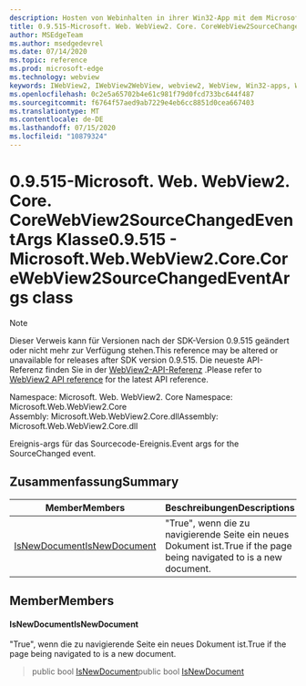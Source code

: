 ```yaml
---
description: Hosten von Webinhalten in ihrer Win32-App mit dem Microsoft Edge WebView2-Steuerelement
title: 0.9.515-Microsoft. Web. WebView2. Core. CoreWebView2SourceChangedEventArgs
author: MSEdgeTeam
ms.author: msedgedevrel
ms.date: 07/14/2020
ms.topic: reference
ms.prod: microsoft-edge
ms.technology: webview
keywords: IWebView2, IWebView2WebView, webview2, WebView, Win32-apps, Win32, Edge, ICoreWebView2, ICoreWebView2Controller, Browser-Steuerelement, Edge-HTML
ms.openlocfilehash: 0c2e5a65702b4e61c981f79d0fcd733bc644f487
ms.sourcegitcommit: f6764f57aed9ab7229e4eb6cc8851d0cea667403
ms.translationtype: MT
ms.contentlocale: de-DE
ms.lasthandoff: 07/15/2020
ms.locfileid: "10879324"
---
```

# <span data-ttu-id="f1fc0-104">0.9.515-Microsoft. Web. WebView2. Core. CoreWebView2SourceChangedEventArgs Klasse</span><span class="sxs-lookup"><span data-stu-id="f1fc0-104">0.9.515 - Microsoft.Web.WebView2.Core.CoreWebView2SourceChangedEventArgs class</span></span> 

> [!NOTE]
> <span data-ttu-id="f1fc0-105">Dieser Verweis kann für Versionen nach der SDK-Version 0.9.515 geändert oder nicht mehr zur Verfügung stehen.</span><span class="sxs-lookup"><span data-stu-id="f1fc0-105">This reference may be altered or unavailable for releases after SDK version 0.9.515.</span></span> <span data-ttu-id="f1fc0-106">Die neueste API-Referenz finden Sie in der [WebView2-API-Referenz](../../../webview2-api-reference.md) .</span><span class="sxs-lookup"><span data-stu-id="f1fc0-106">Please refer to [WebView2 API reference](../../../webview2-api-reference.md) for the latest API reference.</span></span>

<span data-ttu-id="f1fc0-107">Namespace: Microsoft. Web. WebView2. Core </span><span class="sxs-lookup"><span data-stu-id="f1fc0-107">Namespace: Microsoft.Web.WebView2.Core</span></span>\
<span data-ttu-id="f1fc0-108">Assembly: Microsoft.Web.WebView2.Core.dll</span><span class="sxs-lookup"><span data-stu-id="f1fc0-108">Assembly: Microsoft.Web.WebView2.Core.dll</span></span>

<span data-ttu-id="f1fc0-109">Ereignis-args für das Sourcecode-Ereignis.</span><span class="sxs-lookup"><span data-stu-id="f1fc0-109">Event args for the SourceChanged event.</span></span>

## <span data-ttu-id="f1fc0-110">Zusammenfassung</span><span class="sxs-lookup"><span data-stu-id="f1fc0-110">Summary</span></span>

 <span data-ttu-id="f1fc0-111">Member</span><span class="sxs-lookup"><span data-stu-id="f1fc0-111">Members</span></span>                        | <span data-ttu-id="f1fc0-112">Beschreibungen</span><span class="sxs-lookup"><span data-stu-id="f1fc0-112">Descriptions</span></span>
--------------------------------|---------------------------------------------
[<span data-ttu-id="f1fc0-113">IsNewDocument</span><span class="sxs-lookup"><span data-stu-id="f1fc0-113">IsNewDocument</span></span>](#isnewdocument) | <span data-ttu-id="f1fc0-114">"True", wenn die zu navigierende Seite ein neues Dokument ist.</span><span class="sxs-lookup"><span data-stu-id="f1fc0-114">True if the page being navigated to is a new document.</span></span>

## <span data-ttu-id="f1fc0-115">Member</span><span class="sxs-lookup"><span data-stu-id="f1fc0-115">Members</span></span>

#### <span data-ttu-id="f1fc0-116">IsNewDocument</span><span class="sxs-lookup"><span data-stu-id="f1fc0-116">IsNewDocument</span></span> 

<span data-ttu-id="f1fc0-117">"True", wenn die zu navigierende Seite ein neues Dokument ist.</span><span class="sxs-lookup"><span data-stu-id="f1fc0-117">True if the page being navigated to is a new document.</span></span>

> <span data-ttu-id="f1fc0-118">public bool [IsNewDocument](#isnewdocument)</span><span class="sxs-lookup"><span data-stu-id="f1fc0-118">public bool [IsNewDocument](#isnewdocument)</span></span>

